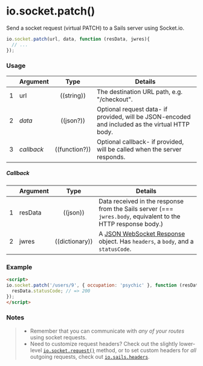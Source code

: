 # io.socket.patch()

Send a socket request (virtual PATCH) to a Sails server using Socket.io.

```js
io.socket.patch(url, data, function (resData, jwres){
  // ...
});
```


### Usage


|   | Argument   | Type         | Details |
|---|------------|:------------:|---------|
| 1 | url        | ((string))   | The destination URL path, e.g. "/checkout".
| 2 | _data_     | ((json?))        | Optional request data- if provided, will be JSON-encoded and included as the virtual HTTP body.
| 3 | _callback_ | ((function?)) | Optional callback- if provided, will be called when the server responds.

##### Callback

|   | Argument  | Type         | Details |
|---|-----------|:------------:|---------|
| 1 | resData   | ((json))        | Data received in the response from the Sails server (=== `jwres.body`, equivalent to the HTTP response body.)
| 2 | jwres     | ((dictionary))      | A [JSON WebSocket Response](https://github.com/balderdashy/sails-docs/blob/master/PAGE_NEEDED.md) object.  Has `headers`, a `body`, and a `statusCode`.


### Example

```html
<script>
io.socket.patch('/users/9', { occupation: 'psychic' }, function (resData, jwr) {
  resData.statusCode; // => 200
});
</script>
```


### Notes
> + Remember that you can communicate with _any of your routes_ using socket requests.
> + Need to customize request headers?  Check out the slightly lower-level [`io.socket.request()`](http://sailsjs.com/documentation/reference/web-sockets/socket-client/io-socket-request) method, or to set custom headers for _all_ outgoing requests, check out [`io.sails.headers`](http://sailsjs.com/documentation/reference/web-sockets/socket-client/io-sails).



<docmeta name="displayName" value="io.socket.patch()">
<docmeta name="pageType" value="method">

